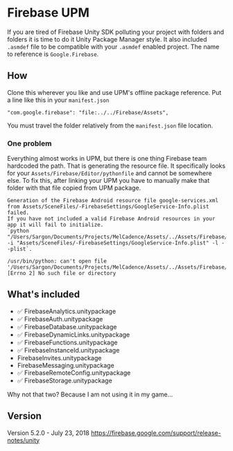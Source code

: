 # Firebase UPM

If you are tired of Firebase Unity SDK polluting your project with folders and folders it is time to do it Unity Package Manager style. It also included `.asmdef` file to be compatible with your `.asmdef` enabled project. The name to reference is `Google.Firebase`.

## How

Clone this wherever you like and use UPM's offline package reference. Put a line like this in your `manifest.json`

```
"com.google.firebase": "file:../../Firebase/Assets",
```

You must travel the folder relatively from the `manifest.json` file location.

### One problem

Everything almost works in UPM, but there is one thing Firebase team hardcoded the path. That is generating the resource file. It specifically looks for your `Assets/Firebase/Editor/pythonfile` and cannot be somewhere else. To fix this, after linking your UPM you have to manually make that folder with that file copied from UPM package.

```
Generation of the Firebase Android resource file google-services.xml from Assets/SceneFiles/-FirebaseSettings/GoogleService-Info.plist failed.
If you have not included a valid Firebase Android resources in your app it will fail to initialize.
`python "/Users/Sargon/Documents/Projects/MelCadence/Assets/../Assets/Firebase/Editor/generate_xml_from_google_services_json.py" -i "Assets/SceneFiles/-FirebaseSettings/GoogleService-Info.plist" -l --plist`.

/usr/bin/python: can't open file '/Users/Sargon/Documents/Projects/MelCadence/Assets/../Assets/Firebase/Editor/generate_xml_from_google_services_json.py': [Errno 2] No such file or directory
```

## What's included

- ✅ FirebaseAnalytics.unitypackage
- ✅ FirebaseAuth.unitypackage
- ✅ FirebaseDatabase.unitypackage
- ✅ FirebaseDynamicLinks.unitypackage
- ✅ FirebaseFunctions.unitypackage
- ✅ FirebaseInstanceId.unitypackage
- FirebaseInvites.unitypackage
- FirebaseMessaging.unitypackage
- ✅ FirebaseRemoteConfig.unitypackage
- ✅ FirebaseStorage.unitypackage

Why not that two? Because I am not using it in my game...

## Version

Version 5.2.0 - July 23, 2018
https://firebase.google.com/support/release-notes/unity
